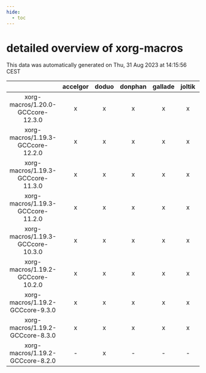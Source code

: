 ```yaml
---
hide:
  - toc
---
```


detailed overview of xorg-macros
================================


This data was automatically generated on Thu, 31 Aug 2023 at 14:15:56 CEST  

| |accelgor|doduo|donphan|gallade|joltik|skitty|swalot|victini|
| :---: | :---: | :---: | :---: | :---: | :---: | :---: | :---: | :---: |
|xorg-macros/1.20.0-GCCcore-12.3.0|x|x|x|x|x|x|x|x|
|xorg-macros/1.19.3-GCCcore-12.2.0|x|x|x|x|x|x|x|x|
|xorg-macros/1.19.3-GCCcore-11.3.0|x|x|x|x|x|x|x|x|
|xorg-macros/1.19.3-GCCcore-11.2.0|x|x|x|x|x|x|x|x|
|xorg-macros/1.19.3-GCCcore-10.3.0|x|x|x|x|x|x|x|x|
|xorg-macros/1.19.2-GCCcore-10.2.0|x|x|x|x|x|x|x|x|
|xorg-macros/1.19.2-GCCcore-9.3.0|x|x|x|x|x|x|x|x|
|xorg-macros/1.19.2-GCCcore-8.3.0|x|x|x|x|x|x|x|x|
|xorg-macros/1.19.2-GCCcore-8.2.0|-|x|-|-|-|-|x|-|
